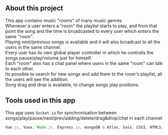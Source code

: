 
## About this project
This app contains music "rooms" of many music genres.  
Whenever a user enters a "room" the playlist starts to play, and from that point the song and the time is broadcasted to every user which enters the same "room".  
Playing next/previous songs is available and it will also broadcast to all the users in the same channel.  
Every user has its own global player controller in which he controlls the songs pause/play/volume just for himself.  
Each "room" also has a chat panel where users in the same "room" can talk to each other.  
Its possible to search for new songs and add them to the room's playlist, all the users will see the addition.  
Song drag and drop is available, to change songs play positions.  
## Tools used in this app
This app uses ```Socket.io``` for synchronisation between songs/play/pause/next/prev/adding/delete/drag&drop/chat in each channel
```javascript
Vue.js, Vuex, Node.js, Express.js, mongoDB & Atlas, Sass, CSS3, HTML5, YoutubeAPI
```
